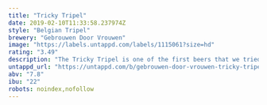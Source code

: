 ```yaml
---
title: "Tricky Tripel"
date: 2019-02-10T11:33:58.237974Z
style: "Belgian Tripel"
brewery: "Gebrouwen Door Vrouwen"
image: "https://labels.untappd.com/labels/1115061?size=hd"
rating: "3.49"
description: "The Tricky Tripel is one of the first beers that we tried to brew at home. This beer is so full of malt and taste that it gets ‘tricky’ sometimes. So make sure you stay in control!"
untappd_url: "https://untappd.com/b/gebrouwen-door-vrouwen-tricky-tripel/1115061"
abv: "7.8"
ibu: "22"
robots: noindex,nofollow
---
```

